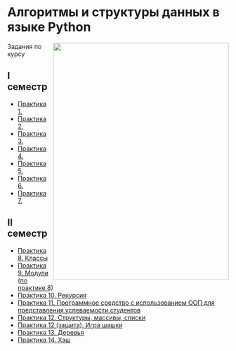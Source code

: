 # Алгоритмы и структуры данных в языке Python

<img src="https://github.com/Cat-in-box/Financial-University/blob/png/git%20python.png" align="right" width=400 height=542/>

Задания по курсу

## I семестр
* [Практика 1.](https://github.com/Cat-in-box/Financial-University/tree/master/1%20%D0%BA%D1%83%D1%80%D1%81/Python/Pract_1)
* [Практика 2.](https://github.com/Cat-in-box/Financial-University/tree/master/1%20%D0%BA%D1%83%D1%80%D1%81/Python/Pract_2)
* [Практика 3.](https://github.com/Cat-in-box/Financial-University/tree/master/1%20%D0%BA%D1%83%D1%80%D1%81/Python/Pract_3)
* [Практика 4.](https://github.com/Cat-in-box/Financial-University/tree/master/1%20%D0%BA%D1%83%D1%80%D1%81/Python/Pract_4)
* [Практика 5.](https://github.com/Cat-in-box/Financial-University/tree/master/1%20%D0%BA%D1%83%D1%80%D1%81/Python/Pract_5)
* [Практика 6.](https://github.com/Cat-in-box/Financial-University/tree/master/1%20%D0%BA%D1%83%D1%80%D1%81/Python/Pract_6)
* [Практика 7.](https://github.com/Cat-in-box/Financial-University/tree/master/1%20%D0%BA%D1%83%D1%80%D1%81/Python/Pract_7)

## II семестр
* [Практика 8. Классы](https://github.com/Cat-in-box/Financial-University/tree/master/1%20%D0%BA%D1%83%D1%80%D1%81/Python/Pract_8%20(1))
* [Практика 9. Модули (по практике 8)](https://github.com/Cat-in-box/Financial-University/tree/master/1%20%D0%BA%D1%83%D1%80%D1%81/Python/Pract_9%20(2))
* [Практика 10. Рекурсия](https://github.com/Cat-in-box/Financial-University/tree/master/1%20%D0%BA%D1%83%D1%80%D1%81/Python/Pract_10%20(3))
* [Практика 11. Программное средство с использованием ООП для
представления успеваемости студентов](https://github.com/Cat-in-box/Financial-University/tree/master/1%20%D0%BA%D1%83%D1%80%D1%81/Python/Pract_11%20(4))
* [Практика 12. Структуры, массивы, списки](https://github.com/Cat-in-box/Financial-University/tree/master/1%20%D0%BA%D1%83%D1%80%D1%81/Python/Pract_12%20(5))
* [Практика 12 (защита). Игра шашки](https://github.com/Cat-in-box/Financial-University/tree/master/1%20%D0%BA%D1%83%D1%80%D1%81/Python/Pract_12%20(5)%20%D0%B7%D0%B0%D1%89%D0%B8%D1%82%D0%B0%20%D0%A8%D0%90%D0%A8%D0%9A%D0%98)
* [Практика 13. Деревья](https://github.com/Cat-in-box/Financial-University/tree/master/1%20%D0%BA%D1%83%D1%80%D1%81/Python/Pract_13%20(6)%20trees)
* [Практика 14. Хэш](https://github.com/Cat-in-box/Financial-University/tree/master/1%20%D0%BA%D1%83%D1%80%D1%81/Python/Pract_14%20(7)%20hash)
